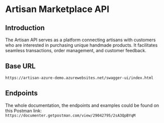 # Artisan Marketplace API

## Introduction

The Artisan API serves as a platform connecting artisans with customers who are interested in purchasing unique handmade products. It facilitates seamless transactions, order management, and customer feedback.

## Base URL

`https://artisan-azure-demo.azurewebsites.net/swagger-ui/index.html`

## Endpoints

The whole documentation, the endpoints and examples could be found on this Postman link:
`https://documenter.getpostman.com/view/29042795/2sA3QpBYqM`
